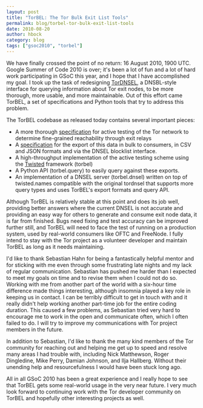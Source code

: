 ```yaml
---
layout: post
title: "TorBEL: The Tor Bulk Exit List Tools"
permalink: blog/torbel-tor-bulk-exit-list-tools
date: 2010-08-20
author: hbock
category: blog
tags: ["gsoc2010", "torbel"]
---
```


We have finally crossed the point of no return: 16 August 2010, 1900 UTC. Google Summer of Code 2010 is over; it's been a lot of fun and a lot of hard work participating in GSoC this year, and I hope that I have accomplished my goal. I took up the task of redesigning [TorDNSEL](https://exitlist.torproject.org), a DNSBL-style interface for querying information about Tor exit nodes, to be more thorough, more usable, and more maintainable. Out of this effort came TorBEL, a set of specifications and Python tools that try to address this problem.

The TorBEL codebase as released today contains several important
 pieces:

- A more thorough [specification](http://git.spanning-tree.org/index.cgi/torbel/tree/doc/test-spec.txt?id=torbel-0.1-gsoc) for active testing of the Tor network to determine fine-grained reachability through exit relays
- A [specification](http://git.spanning-tree.org/index.cgi/torbel/tree/doc/data-spec.txt?id=torbel-0.1-gsoc) for the export of this data in bulk to consumers, in CSV and JSON formats and via the DNSEL blocklist interface.
- A high-throughput implementation of the active testing scheme using the [Twisted](http://twistedmatrix.com/trac/) framework (torbel)
- A Python API (torbel.query) to easily query against these exports.
- An implementation of a DNSEL server (torbel.dnsel) written on top of twisted.names compatible with the original tordnsel that supports more query types and uses TorBEL's export formats and query API.

Although TorBEL is relatively stable at this point and does its job well, providing better answers where the current DNSEL is not accurate and providing an easy way for others to generate and consume exit node data, it is far from finished. Bugs need fixing and test accuracy can be improved further still, and TorBEL will need to face the test of running on a production system, used by real-world consumers like OFTC and FreeNode. I fully intend to stay with the Tor project as a volunteer developer and maintain TorBEL as long as it needs maintaining.

I'd like to thank Sebastian Hahn for being a fantastically helpful mentor and for sticking with me even through some frustrating late nights and my lack of regular communication. Sebastian has pushed me harder than I expected to meet my goals on time and to revise them when I could not do so. Working with me from another part of the world with a six-hour time difference made things interesting, although insomnia played a key role in keeping us in contact. I can be terribly difficult to get in touch with and it really didn't help working another part-time job for the entire coding duration. This caused a few problems, as Sebastian tried very hard to encourage me to work in the open and communicate often, which I often failed to do. I will try to improve my communications with Tor project members in the future.

In addition to Sebastian, I'd like to thank the many kind members of the Tor community for reaching out and helping me get up to speed and resolve many areas I had trouble with, including Nick Matthewson, Roger Dingledine, Mike Perry, Damian Johnson, and Ilja Hallberg. Without their unending help and resourcefulness I would have been stuck long ago.

All in all GSoC 2010 has been a great experience and I really hope to see that TorBEL gets some real-world usage in the very near future. I very much look forward to continuing work with the Tor developer community on TorBEL and hopefully other interesting projects as well.

